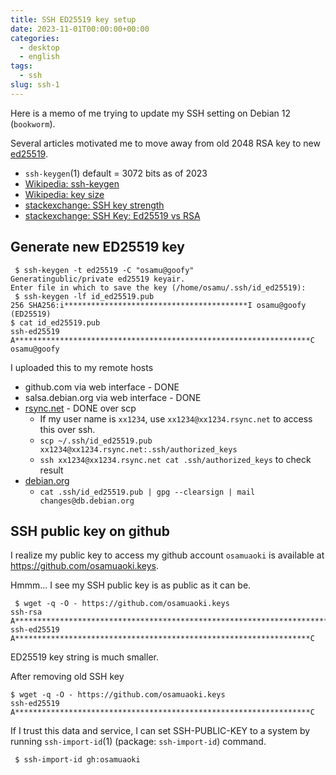 ```yaml
---
title: SSH ED25519 key setup
date: 2023-11-01T00:00:00+00:00
categories:
  - desktop
  - english
tags:
  - ssh
slug: ssh-1
---
```


Here is a memo of me trying to update my SSH setting on Debian 12 (`bookworm`).

Several articles motivated me to move away from old 2048 RSA key to new
[ed25519](https://en.wikipedia.org/wiki/EdDSA#Ed25519).
* `ssh-keygen`(1) default = 3072 bits as of 2023
* [Wikipedia: ssh-keygen](https://en.wikipedia.org/wiki/Ssh-keygen)
* [Wikipedia: key size](https://en.wikipedia.org/wiki/Key_size)
* [stackexchange: SSH key strength](https://security.stackexchange.com/questions/115295/ssh-key-strength)
* [stackexchange: SSH Key: Ed25519 vs RSA](https://security.stackexchange.com/questions/90077/ssh-key-ed25519-vs-rsa)

## Generate new ED25519 key

```
 $ ssh-keygen -t ed25519 -C "osamu@goofy"
Generatingublic/private ed25519 keyair.
Enter file in which to save the key (/home/osamu/.ssh/id_ed25519):
 $ ssh-keygen -lf id_ed25519.pub
256 SHA256:i*****************************************I osamu@goofy (ED25519)
$ cat id_ed25519.pub
ssh-ed25519 A******************************************************************C osamu@goofy
```
I uploaded this to my remote hosts

* github.com via web interface - DONE
* salsa.debian.org via web interface - DONE
* [rsync.net](https://www.rsync.net/resources/howto/ssh_keys.html) - DONE over scp
  * If my user name is `xx1234`, use `xx1234@xx1234.rsync.net` to access this over ssh.
  * `scp ~/.ssh/id_ed25519.pub xx1234@xx1234.rsync.net:.ssh/authorized_keys`
  * `ssh xx1234@xx1234.rsync.net cat .ssh/authorized_keys` to check result
* [debian.org](https://www.debian.org/devel/passwordlessssh)
  * `cat .ssh/id_ed25519.pub | gpg --clearsign | mail changes@db.debian.org`

## SSH public key on github

I realize my public key to access my github account `osamuaoki` is available at
<ulink url="https://github.com/osamuaoki.keys">https://github.com/osamuaoki.keys</ulink>.

Hmmm... I see my SSH public key is as public as it can be.
```
 $ wget -q -O - https://github.com/osamuaoki.keys
ssh-rsa A**********************************************************************************************************************************************************************************************************************************************************************************************************************************************************************************t
ssh-ed25519 A******************************************************************C
```
ED25519 key string is much smaller.

After removing old SSH key
```
$ wget -q -O - https://github.com/osamuaoki.keys
ssh-ed25519 A******************************************************************C
```

If I trust this data and service, I can set SSH-PUBLIC-KEY to a system by running `ssh-import-id`(1) (package: `ssh-import-id`) command.
```
 $ ssh-import-id gh:osamuaoki
```
<!-- vim: set sw=4 sts=4 ai si et tw=79 ft=markdown: -->
